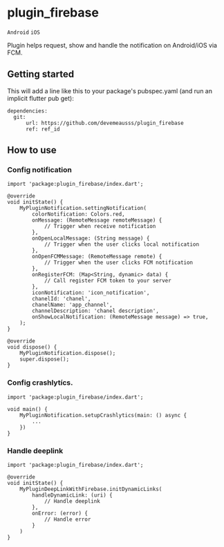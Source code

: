# plugin_firebase

`Android` `iOS`

Plugin helps request, show and handle the notification on Android/iOS via FCM.

## Getting started

This will add a line like this to your package's pubspec.yaml (and run an implicit flutter pub get):

```
dependencies:
  git:
      url: https://github.com/devemeausss/plugin_firebase
      ref: ref_id
```

## How to use

### Config notification

```
import 'package:plugin_firebase/index.dart';

@override
void initState() {
    MyPluginNotification.settingNotification(
        colorNotification: Colors.red,
        onMessage: (RemoteMessage remoteMessage) {
            // Trigger when receive notification
        },
        onOpenLocalMessage: (String message) {
            // Trigger when the user clicks local notification
        },
        onOpenFCMMessage: (RemoteMessage remote) {
            // Trigger when the user clicks FCM notification
        },
        onRegisterFCM: (Map<String, dynamic> data) {
            // Call register FCM token to your server
        },
        iconNotification: 'icon_notification',
        chanelId: 'chanel',
        chanelName: 'app_channel',
        channelDescription: 'chanel description',
        onShowLocalNotification: (RemoteMessage message) => true,
    );
}

@override
void dispose() {
    MyPluginNotification.dispose();
    super.dispose();
}

```

### Config crashlytícs.

```
import 'package:plugin_firebase/index.dart';

void main() {
    MyPluginNotification.setupCrashlytics(main: () async {
        ...
    })
}
```

### Handle deeplink

```
import 'package:plugin_firebase/index.dart';

@override
void initState() {
    MyPluginDeepLinkWithFirebase.initDynamicLinks(
        handleDynamicLink: (uri) {
            // Handle deeplink
        },
        onError: (error) {
            // Handle error
        }
    )
}
```
